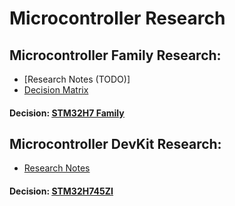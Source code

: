 # Microcontroller Research
## Microcontroller Family Research:
* [Research Notes (TODO)]
* [Decision Matrix](Microcontroller_Family_Chart.pdf)
#### Decision: [<ins>**STM32H7 Family**</ins>](https://www.st.com/en/microcontrollers-microprocessors/stm32h7-series.html)
  
## Microcontroller DevKit Research:
* [Research Notes](Microcontroller_DevKit.md)
#### Decision: [<ins>**STM32H745ZI**</ins>](https://www.st.com/en/microcontrollers-microprocessors/stm32h745zi.html)


